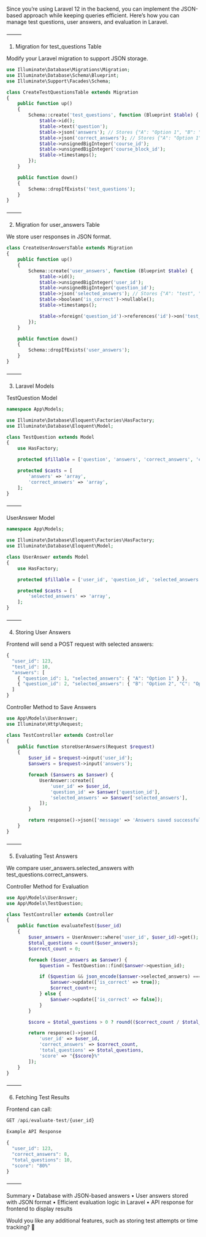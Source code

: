 Since you’re using Laravel 12 in the backend, you can implement the JSON-based approach while keeping queries efficient. Here’s how you can manage test questions, user answers, and evaluation in Laravel.

⸻

1. Migration for test_questions Table

Modify your Laravel migration to support JSON storage.
```php
use Illuminate\Database\Migrations\Migration;
use Illuminate\Database\Schema\Blueprint;
use Illuminate\Support\Facades\Schema;

class CreateTestQuestionsTable extends Migration
{
    public function up()
    {
        Schema::create('test_questions', function (Blueprint $table) {
            $table->id();
            $table->text('question');
            $table->json('answers'); // Stores {"A": "Option 1", "B": "Option 2"}
            $table->json('correct_answers'); // Stores {"A": "Option 1"}
            $table->unsignedBigInteger('course_id');
            $table->unsignedBigInteger('course_block_id');
            $table->timestamps();
        });
    }

    public function down()
    {
        Schema::dropIfExists('test_questions');
    }
}

```

⸻

2. Migration for user_answers Table

We store user responses in JSON format.
```php
class CreateUserAnswersTable extends Migration
{
    public function up()
    {
        Schema::create('user_answers', function (Blueprint $table) {
            $table->id();
            $table->unsignedBigInteger('user_id');
            $table->unsignedBigInteger('question_id');
            $table->json('selected_answers'); // Stores {"A": "test", "C": "test"}
            $table->boolean('is_correct')->nullable();
            $table->timestamps();

            $table->foreign('question_id')->references('id')->on('test_questions')->onDelete('cascade');
        });
    }

    public function down()
    {
        Schema::dropIfExists('user_answers');
    }
}

```

⸻

3. Laravel Models

TestQuestion Model
```php
namespace App\Models;

use Illuminate\Database\Eloquent\Factories\HasFactory;
use Illuminate\Database\Eloquent\Model;

class TestQuestion extends Model
{
    use HasFactory;

    protected $fillable = ['question', 'answers', 'correct_answers', 'course_id', 'course_block_id'];

    protected $casts = [
        'answers' => 'array',
        'correct_answers' => 'array',
    ];
}

```

⸻

UserAnswer Model
```php
namespace App\Models;

use Illuminate\Database\Eloquent\Factories\HasFactory;
use Illuminate\Database\Eloquent\Model;

class UserAnswer extends Model
{
    use HasFactory;

    protected $fillable = ['user_id', 'question_id', 'selected_answers', 'is_correct'];

    protected $casts = [
        'selected_answers' => 'array',
    ];
}
```


⸻

4. Storing User Answers

Frontend will send a POST request with selected answers:
```js
{
  "user_id": 123,
  "test_id": 10,
  "answers": [
    { "question_id": 1, "selected_answers": { "A": "Option 1" } },
    { "question_id": 2, "selected_answers": { "B": "Option 2", "C": "Option 3" } }
  ]
}
```
Controller Method to Save Answers
```php
use App\Models\UserAnswer;
use Illuminate\Http\Request;

class TestController extends Controller
{
    public function storeUserAnswers(Request $request)
    {
        $user_id = $request->input('user_id');
        $answers = $request->input('answers');

        foreach ($answers as $answer) {
            UserAnswer::create([
                'user_id' => $user_id,
                'question_id' => $answer['question_id'],
                'selected_answers' => $answer['selected_answers'],
            ]);
        }

        return response()->json(['message' => 'Answers saved successfully']);
    }
}

```

⸻

5. Evaluating Test Answers

We compare user_answers.selected_answers with test_questions.correct_answers.

Controller Method for Evaluation
```php
use App\Models\UserAnswer;
use App\Models\TestQuestion;

class TestController extends Controller
{
    public function evaluateTest($user_id)
    {
        $user_answers = UserAnswer::where('user_id', $user_id)->get();
        $total_questions = count($user_answers);
        $correct_count = 0;

        foreach ($user_answers as $answer) {
            $question = TestQuestion::find($answer->question_id);

            if ($question && json_encode($answer->selected_answers) === json_encode($question->correct_answers)) {
                $answer->update(['is_correct' => true]);
                $correct_count++;
            } else {
                $answer->update(['is_correct' => false]);
            }
        }

        $score = $total_questions > 0 ? round(($correct_count / $total_questions) * 100, 2) : 0;

        return response()->json([
            'user_id' => $user_id,
            'correct_answers' => $correct_count,
            'total_questions' => $total_questions,
            'score' => "{$score}%"
        ]);
    }
}

```

⸻

6. Fetching Test Results

Frontend can call:
```js
GET /api/evaluate-test/{user_id}

Example API Response

{
  "user_id": 123,
  "correct_answers": 8,
  "total_questions": 10,
  "score": "80%"
}
```


⸻

Summary
	•	Database with JSON-based answers
	•	User answers stored with JSON format
	•	Efficient evaluation logic in Laravel
	•	API response for frontend to display results

Would you like any additional features, such as storing test attempts or time tracking? 🚀